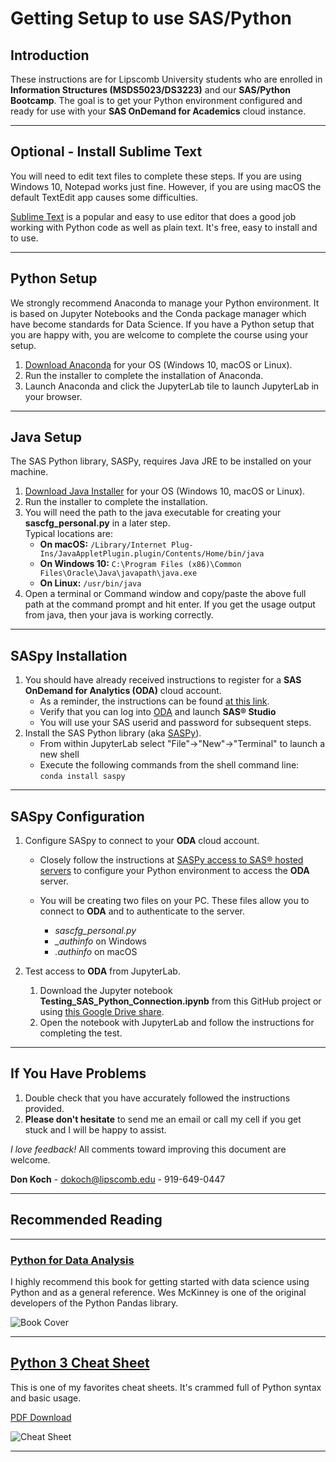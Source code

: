 # Getting Setup to use SAS/Python


## Introduction
These instructions are for Lipscomb University students who are enrolled in **Information Structures (MSDS5023/DS3223)** and our **SAS/Python Bootcamp**. The goal is to get your Python environment configured and ready for use with your **SAS OnDemand for Academics** cloud instance.

---

## Optional - Install Sublime Text
You will need to edit text files to complete these steps.  If you are using Windows 10, Notepad works just fine.  However, if you are using macOS the default TextEdit app causes some difficulties. 

[Sublime Text](https://www.sublimetext.com/) is a popular and easy to use editor that does a good job working with Python code as well as plain text. It's free, easy to install and to use.

---

## Python Setup
We strongly recommend Anaconda to manage your Python environment.  It is based on Jupyter Notebooks and the Conda package manager which have become standards for Data Science.  If you have a Python setup that you are happy with, you are welcome to complete the course using your setup.

1. [Download Anaconda](https://www.anaconda.com/products/individual#Downloads) for your OS (Windows 10, macOS or Linux).
1. Run the installer to complete the installation of Anaconda.
1. Launch Anaconda and click the JupyterLab tile to launch JupyterLab in your browser.

---

## Java Setup
The SAS Python library, SASPy, requires Java JRE to be installed on your machine.

1. [Download Java Installer](https://java.com/) for your OS (Windows 10, macOS or Linux).
1. Run the installer to complete the installation. 
1. You will need the path to the java executable for creating your **sascfg_personal.py** in a later step.\
Typical locations are:
    * **On macOS:** ```/Library/Internet Plug-Ins/JavaAppletPlugin.plugin/Contents/Home/bin/java```
    * **On Windows 10:** ```C:\Program Files (x86)\Common Files\Oracle\Java\javapath\java.exe```
    * **On Linux:** ```/usr/bin/java```
1. Open a terminal or Command window and copy/paste the above full path at the command prompt and hit enter.  If you get the usage output from java, then your java is working correctly.

---

## SASpy Installation

1. You should have already received instructions to register for a **SAS OnDemand for Analytics (ODA)** cloud account.
    * As a reminder, the instructions can be found [at this link]( https://support.sas.com/ondemand/steps.html).
    * Verify that you can log into [ODA](https://welcome.oda.sas.com/login) and launch **SAS® Studio**
    * You will use your SAS userid and password for subsequent steps.
1. Install the SAS Python library (aka [SASPy](https://pypi.org/project/saspy/)).
    * From within JupyterLab select "File"->"New"->"Terminal" to launch a new shell
    * Execute the following commands from the shell command line:\
    ```conda install saspy```

---
## SASpy Configuration

1. Configure SASpy to connect to your **ODA** cloud account.

   * Closely follow the instructions at [SASPy access to SAS® hosted servers](https://support.sas.com/ondemand/saspy.html) to configure your Python environment to access the **ODA** server.
   
   * You will be creating two files on your PC. These files allow you to connect to **ODA** and to authenticate to the server.
     * *sascfg_personal.py*
     * *_authinfo* on Windows
     * *.authinfo* on macOS
   
1. Test access to **ODA** from JupyterLab.
    1. Download the Jupyter notebook **Testing_SAS_Python_Connection.ipynb** from this GitHub project or using [this Google Drive share](https://drive.google.com/file/d/1pNoSsM7ieinjvWTjNkzWRbyZMkIZ8Tpt/view?usp=sharing). 
    1. Open the notebook with JupyterLab and follow the instructions for completing the test.

---

## If You Have Problems
1. Double check that you have accurately followed the instructions provided.
1. **Please don't hesitate** to send me an email or call my cell if you get stuck and I will be happy to assist.

*I love feedback!*  All comments toward improving this document are welcome.  

**Don Koch** - <dokoch@lipscomb.edu> - 919-649-0447

---
## Recommended Reading
---

### [Python for Data Analysis](https://www.oreilly.com/library/view/python-for-data/9781491957653/)
I highly recommend this book for getting started with data science using Python and as a general reference.  Wes McKinney is one of the original developers of the Python Pandas library.

![Book Cover](https://learning.oreilly.com/library/cover/9781491957653/250w/)

---

## [Python 3 Cheat Sheet](https://perso.limsi.fr/pointal/doku.php?id=python:memento&rev=1596204960) 

This is one of my favorites cheat sheets. It's crammed full of Python syntax and basic usage. 

[PDF Download](https://perso.limsi.fr/pointal/_media/python:cours:mementopython3-english.pdf)

![Cheat Sheet](https://perso.limsi.fr/pointal/_media/python:cours:mementopython3.png)

---




